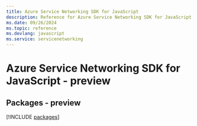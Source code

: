 ```yaml
---
title: Azure Service Networking SDK for JavaScript
description: Reference for Azure Service Networking SDK for JavaScript
ms.date: 09/26/2024
ms.topic: reference
ms.devlang: javascript
ms.service: servicenetworking
---
```

# Azure Service Networking SDK for JavaScript - preview
## Packages - preview
[!INCLUDE [packages](service-networking-index.md)]